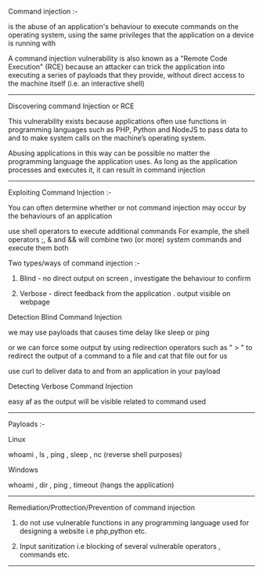 Command injection :-

is the abuse of an application's behaviour to execute commands on the operating system, using the same privileges that the application on a device is running with

A command injection vulnerability is also known as a "Remote Code Execution" (RCE) because an attacker can trick the application into executing a series of payloads that they provide, without direct access to the machine itself (i.e. an interactive shell)


---------------

Discovering command Injection or RCE 

This vulnerability exists because applications often use functions in programming languages such as PHP, Python and NodeJS to pass data to and to make system calls on the machine’s operating system. 

Abusing applications in this way can be possible no matter the programming language the application uses. As long as the application processes and executes it, it can result in command injection

------------

Exploiting Command Injection :- 

You can often determine whether or not command injection may occur by the behaviours of an application

use shell operators to execute additional commands  For example, the shell operators ;, & and && will combine two (or more) system commands and execute them both


Two types/ways of command injection :- 

1. Blind - no direct output on screen , investigate the behaviour to confirm 

2. Verbose - direct feedback from the application . output visible on webpage 



Detection Blind Command Injection

we may use payloads that causes time delay like sleep or ping 

or we can force some output by using redirection operators such as " > " to redirect the output of a command to a file and cat that file out for us 

use curl to deliver data to and from an application in your payload



Detecting Verbose Command Injection 

easy af as the output will be visible related to command used 



----

Payloads :- 

Linux 

whoami , ls , ping , sleep , nc (reverse shell purposes)


Windows 

whoami , dir , ping , timeout (hangs the application)

--------

Remediation/Prottection/Prevention of command injection 

1. do not use vulnerable functions in any programming language used for designing a website i.e php,python etc. 

2. Input sanitization i.e blocking of several vulnerable operators , commands etc. 

-------





